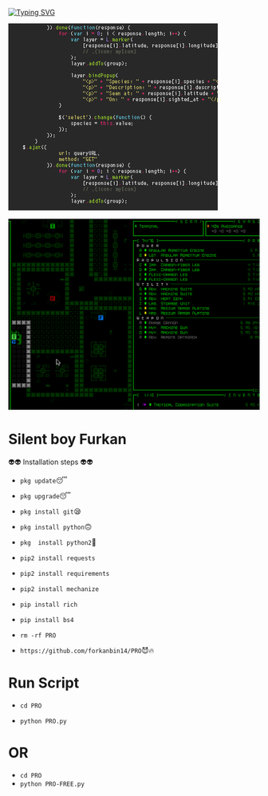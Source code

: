 [![Typing SVG](https://readme-typing-svg.herokuapp.com?font=Neuton&size=25&color=30FF40&background=000000&center=true&vCenter=true&width=360&height=60&lines=Hello+World%2C+I'm+Mr.+ERrOR+FK;Today+I+will+tell+you+;PUBLIC+CLONING+PRO+💁+🔥;PUBLIC+CLONE+PRO+PAID-TOOLS;Please+Follow+My+GitHub+🙏;So+Let's+Enjoy+Everybody+🔥+🤙;Thanks+My+All+Friend+🤙+🥰)](https://git.io/typing-svg)

<img src="https://github.com/MRVIVEK-CODER/Decompiler/blob/main/106824690-8dd73a00-66ad-11eb-89e2-53e13ac6f594.gif" alt="" border="0" />

![Alt text](https://github.com/MRVIVEK-CODER/MRVIVEK-CODER/raw/main/md7Oqrf.gif)

# Silent boy Furkan 

👽👽 Installation steps 👽👽


- `pkg update`😴

- `pkg upgrade`😴

- `pkg install git`😪

- `pkg install python`🙃

- `pkg  install python2`🐸

- `pip2 install requests`

- `pip2 install requirements`

- `pip2 install mechanize`

- `pip install rich`

- `pip install bs4`

- `rm -rf PRO`

- `https://github.com/forkanbin14/PRO`😈🔥

# Run Script

- `cd PRO`

- `python PRO.py`
# OR
- `cd PRO`
- `python PRO-FREE.py`


